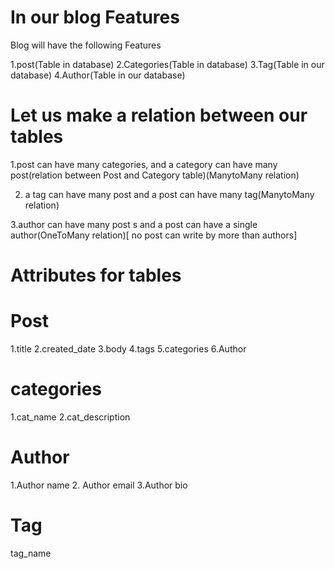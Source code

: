 In our blog
Features
========

Blog will have the following Features

1.post(Table in database)
2.Categories(Table in database)
3.Tag(Table in our database)
4.Author(Table in our database)

Let us make a relation between our tables
=========================================
1.post can have many categories, and a category can have many post(relation between Post and Category table)(ManytoMany relation)

2. a tag can have many post and a post can have many tag(ManytoMany relation)

3.author can have many post s and a post can have a single author(OneToMany relation)[ no post can write by more than authors]

Attributes for tables
=====================
Post
=====
1.title
2.created_date
3.body
4.tags
5.categories
6.Author

categories
==========
1.cat_name
2.cat_description

Author
======
1.Author name
2. Author email
3.Author bio

Tag
===
tag_name
